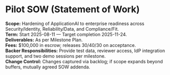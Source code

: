 # Pilot SOW (Statement of Work)

**Scope:** Hardening of ApplicationAI to enterprise readiness across Security/Identity, Reliability/Data, and Compliance/Fit.  
**Term:** Start 2025-08-11 — Target completion 2025-11-24.  
**Deliverables:** As per Milestone Plan.  
**Fees:** $100,000 in escrow; releases 30/40/30 on acceptance.  
**Backer Responsibilities:** Provide test data, reviewer access, IdP integration support, and two demo sessions per milestone.  
**Change Control:** Changes captured via backlog; if scope expands beyond buffers, mutually agreed SOW addenda.
